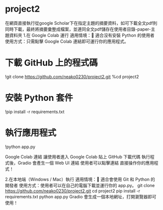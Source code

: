 # project2
在網頁直接執行從google Scholar下在指定主題的摘要資料，如可下載全文pdf則同時下載，最終將摘要彙整成檔案，並連同全文pdf儲存在使用者目錄-paper-主題資料夾
1.在 Google Colab 運行
適用情境：🔹 適合沒有安裝 Python 的使用者
使用方式：只需點擊 Google Colab 連結即可運行你的應用程式。
# 下載 GitHub 上的程式碼
!git clone https://github.com/neako0230/project2.git
%cd project2

# 安裝 Python 套件
!pip install -r requirements.txt

# 執行應用程式
!python app.py

 Google Colab 連結
讓使用者進入 Google Colab
貼上 GitHub 下載代碼
執行程式後，Gradio 會產生一個 Web UI 連結
使用者可以點擊連結 直接操作你的應用程式！

2.在本地端（Windows / Mac）執行
適用情境：🔹 適合會使用 Git 和 Python 的開發者
使用方式：使用者可以在自己的電腦下載並運行你的 app.py。
git clone https://github.com/neako0230/project2.git
cd project2
pip install -r requirements.txt
python app.py
Gradio 會生成一個本地網址，打開瀏覽器即可使用！
